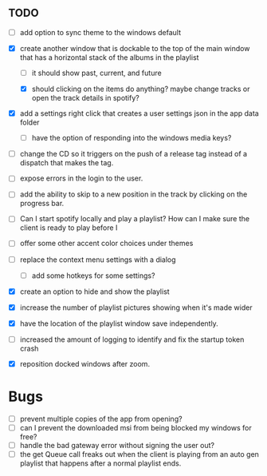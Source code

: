 
## TODO

- [ ] add option to sync theme to the windows default

- [x] create another window that is dockable to the top of the main window that has a horizontal stack of the albums in the playlist
    - [ ] it should show past, current, and future
    - [x] should clicking on the items do anything? maybe change tracks or open the track details in spotify?


- [x] add a settings right click that creates a user settings json in the app data folder
  - [ ] have the option of responding into the windows media keys?
  

- [ ] change the CD so it triggers on the push of a release tag instead of a dispatch that makes the tag.

- [ ] expose errors in the login to the user.

- [ ] add the ability to skip to a new position in the track by clicking on the progress bar.

- [ ] Can I start spotify locally and play a playlist? How can I make sure the client is ready to play before I 

- [ ] offer some other accent color choices under themes
- [ ] replace the context menu settings with a dialog
  - [ ] add some hotkeys for some settings?

- [x] create an option to hide and show the playlist
- [x] increase the number of playlist pictures showing when it's made wider
- [x] have the location of the playlist window save independently.
- [ ] increased the amount of logging to identify and fix the startup token crash
- [x] reposition docked windows after zoom.

# Bugs
- [ ] prevent multiple copies of the app from opening?
- [ ] can I prevent the downloaded msi from being blocked my windows for free?
- [ ] handle the bad gateway error without signing the user out?
- [ ] the get Queue call freaks out when the client is playing from an auto gen playlist that happens after a normal playlist ends.
